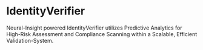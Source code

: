 # IdentityVerifier
Neural-Insight powered IdentityVerifier utilizes Predictive Analytics for High-Risk Assessment and Compliance Scanning within a Scalable, Efficient Validation-System.
